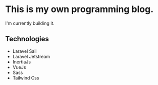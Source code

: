 # This is my own programming blog.
I'm currently building it.
## Technologies
- Laravel Sail
- Laravel Jetstream
- InertiaJs
- VueJs
- Sass
- Tailwind Css
